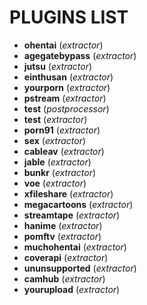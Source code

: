 # PLUGINS LIST
- **ohentai** (*extractor*)
- **agegatebypass** (*extractor*)
- **jutsu** (*extractor*)
- **einthusan** (*extractor*)
- **yourporn** (*extractor*)
- **pstream** (*extractor*)
- **test** (*postprocessor*)
- **test** (*extractor*)
- **porn91** (*extractor*)
- **sex** (*extractor*)
- **cableav** (*extractor*)
- **jable** (*extractor*)
- **bunkr** (*extractor*)
- **voe** (*extractor*)
- **xfileshare** (*extractor*)
- **megacartoons** (*extractor*)
- **streamtape** (*extractor*)
- **hanime** (*extractor*)
- **pomftv** (*extractor*)
- **muchohentai** (*extractor*)
- **coverapi** (*extractor*)
- **ununsupported** (*extractor*)
- **camhub** (*extractor*)
- **yourupload** (*extractor*)
